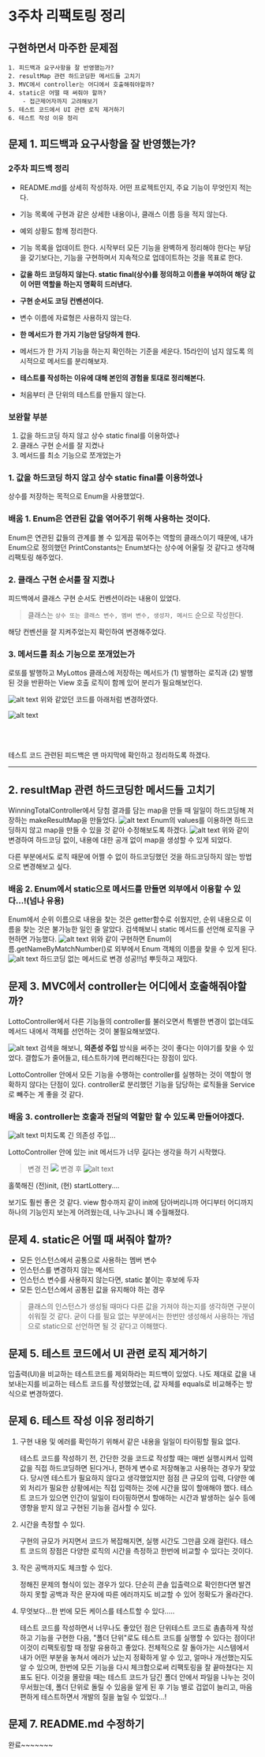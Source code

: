 # 3주차 리팩토링 정리

## 구현하면서 마주한 문제점

    1. 피드백과 요구사항을 잘 반영했는가?
    2. resultMap 관련 하드코딩한 메서드들 고치기
    3. MVC에서 controller는 어디에서 호출해줘야할까?
    4. static은 어떨 때 써줘야 할까?
        - 접근제어자까지 고려해보기
    5. 테스트 코드에서 UI 관련 로직 제거하기
    6. 테스트 작성 이유 정리

## 문제 1. 피드백과 요구사항을 잘 반영했는가?

### 2주차 피드백 정리

- README.md를 상세히 작성하자. 어떤 프로젝트인지, 주요 기능이 무엇인지 적는다.
- 기능 목록에 구현과 같은 상세한 내용이나, 클래스 이름 등을 적지 않는다.
- 예외 상황도 함께 정리한다.
- 기능 목록을 업데이트 한다. 시작부터 모든 기능을 완벽하게 정리해야 한다는 부담을 갖기보다는, 기능을 구현하며서 지속적으로 업데이트하는 것을 목표로 한다.
- **값을 하드 코딩하지 않는다. static final(상수)를 정의하고 이름을 부여하여 해당 값이 어떤 역할을 하는지 명확히 드러낸다.**
- **구현 순서도 코딩 컨벤션이다.**
- 변수 이름에 자료형은 사용하지 않는다.
- **한 메서드가 한 가지 기능만 담당하게 한다.**
- 메서드가 한 가지 기능을 하는지 확인하는 기준을 세운다. 15라인이 넘지 않도록 의시적으로 메서드를 분리해보자.
- **테스트를 작성하는 이유에 대해 본인의 경험을 토대로 정리해본다.**

- 처음부터 큰 단위의 테스트를 만들지 않는다.

### 보완할 부분

1. 값을 하드코딩 하지 않고 상수 static final를 이용하였나
2. 클래스 구현 순서를 잘 지켰나
3. 메서드를 최소 기능으로 쪼개었는가

### 1. 값을 하드코딩 하지 않고 상수 static final를 이용하였나

상수를 저장하는 목적으로 Enum을 사용했었다.

### 배움 1. Enum은 연관된 값을 엮어주기 위해 사용하는 것이다.

Enum은 연관된 값들의 관계를 볼 수 있게끔 묶어주는 역할의 클래스이기 때문에, 내가 Enum으로 정의했던 PrintConstants는 Enum보다는 상수에 어울릴 것 같다고 생각해 리팩토링 해주었다.

### 2. 클래스 구현 순서를 잘 지켰나

피드백에서 클래스 구현 순서도 컨벤션이라는 내용이 있었다.

> 클래스는 `상수 또는 클래스 변수, 멤버 변수, 생성자, 메서드` 순으로 작성한다.

해당 컨벤션을 잘 지켜주었는지 확인하여 변경해주었다.

### 3. 메서드를 최소 기능으로 쪼개었는가

로또를 발행하고 MyLottos 클래스에 저장하는 메서드가 (1) 발행하는 로직과 (2) 발행된 것을 반환하는 View 호출 로직이 함께 있어 분리가 필요해보인다.

![alt text](<../img/스크린샷 2024-11-02 오전 11.05.43.png>)
위와 같았던 코드를 아래처럼 변경하였다.

![alt text](<../img/스크린샷 2024-11-02 오전 11.15.06.png>)

<br>
<br>

테스트 코드 관련된 피드백은 맨 마지막에 확인하고 정리하도록 하겠다.

---

## 2. resultMap 관련 하드코딩한 메서드들 고치기

WinningTotalController에서 당첨 결과를 담는 map을 만들 때 일일이 하드코딩해 저장하는 makeResultMap을 만들었다.
![alt text](<../img/스크린샷 2024-11-02 오전 11.26.14.png>)
Enum의 values를 이용하면 하드코딩하지 않고 map을 만들 수 있을 것 같아 수정해보도록 하겠다.
![alt text](<../img/스크린샷 2024-11-02 오전 11.29.40.png>)
위와 같이 변경하여 하드코딩 없이, 내용에 대한 공개 없이 map을 생성할 수 있게 되었다.

다른 부분에서도 로직 때문에 어쩔 수 없이 하드코딩했던 것을 하드코딩하지 않는 방법으로 변경해보고 싶다.

### 배움 2. Enum에서 static으로 메서드를 만들면 외부에서 이용할 수 있다...!(넘나 유용)

Enum에서 순위 이름으로 내용을 찾는 것은 getter함수로 쉬웠지만, 순위 내용으로 이름을 찾는 것은 불가능한 일인 줄 알았다. 검색해보니 static 메서드를 선언해 로직을 구현하면 가능했다.
![alt text](<../img/스크린샷 2024-11-02 오전 11.50.21.png>)
위와 같이 구현하면 Enum이름.getNameByMatchNumber()로 외부에서 Enum 객체의 이름을 찾을 수 있게 된다.
![alt text](<../img/스크린샷 2024-11-02 오전 11.54.14.png>)
하드코딩 없는 메서드로 변경 성공!!넘 뿌듯하고 재밌다.

## 문제 3. MVC에서 controller는 어디에서 호출해줘야할까?

LottoController에서 다른 기능들의 controller를 불러오면서 특별한 변경이 없는데도 메서드 내에서 객체를 선언하는 것이 불필요해보였다.

![alt text](<../img/스크린샷 2024-11-02 오후 2.05.34.png>)
검색을 해보니, **의존성 주입** 방식을 써주는 것이 좋다는 이야기를 찾을 수 있었다. 결합도가 줄어들고, 테스트하기에 편리해진다는 장점이 있다.

LottoController 안에서 모든 기능을 수행하는 controller를 실행하는 것이 역할이 명확하지 않다는 단점이 있다. controller로 분리했던 기능을 담당하는 로직들을 Service로 빼주는 게 좋을 것 같다.

### 배움 3. controller는 호출과 전달의 역할만 할 수 있도록 만들어야겠다.

![alt text](<../img/스크린샷 2024-11-02 오후 3.27.26.png>)
미치도록 긴 의존성 주입...

LottoController 안에 있는 init 메서드가 너무 길다는 생각을 하기 시작했다.

> 변경 전
> ![](<../img/스크린샷 2024-11-02 오후 3.47.11.png>)
> 변경 후
> ![alt text](<../img/스크린샷 2024-11-02 오후 3.45.11.png>)

홀쭉해진 (전)init, (현) startLottery....

보기도 훨씬 좋은 것 같다. view 함수까지 같이 init에 담아버리니까 어디부터 어디까지 하나의 기능인지 보는게 어려웠는데, 나누고나니 꽤 수월해졌다.

## 문제 4. static은 어떨 때 써줘야 할까?

- 모든 인스턴스에서 공통으로 사용하는 멤버 변수
- 인스턴스를 변경하지 않는 메서드
- 인스턴스 변수를 사용하지 않는다면, static 붙이는 후보에 두자
- 모든 인스턴스에서 공통된 값을 유지해야 하는 경우

> 클래스의 인스턴스가 생성될 때마다 다른 값을 가져야 하는지를 생각하면 구분이 쉬워질 것 같다. 굳이 다를 필요 없는 부분에서는 한번만 생성해서 사용하는 개념으로 static으로 선언하면 될 것 같다고 이해했다.

## 문제 5. 테스트 코드에서 UI 관련 로직 제거하기

입출력(UI)을 비교하는 테스트코드를 제외하라는 피드백이 있었다.
나도 제대로 값을 내보내는지를 비교하는 테스트 코드를 작성했었는데, 값 자체를 equals로 비교해주는 방식으로 변경하였다.

## 문제 6. 테스트 작성 이유 정리하기

1. 구현 내용 및 에러를 확인하기 위해서 같은 내용을 일일이 타이핑할 필요 없다.

   테스트 코드를 작성하기 전, 간단한 것을 코드로 작성할 때는 매번 실행시켜서 입력값을 직접 하드코딩하면 된다거나, 편하게 변수로 저장해놓고 사용하는 경우가 잦았다. 당시엔 테스트가 필요하지 않다고 생각했었지만 점점 큰 규모의 입력, 다양한 예외 처리가 필요한 상황에서는 직접 입력하는 것에 시간을 많이 할애해야 했다. 테스트 코드가 있으면 인간이 일일이 타이핑하면서 할애하는 시간과 발생하는 실수 등에 영향을 받지 않고 구현된 기능을 검사할 수 있다.

2. 시간을 측정할 수 있다.

   구현의 규모가 커지면서 코드가 복잡해지면, 실행 시간도 그만큼 오래 걸린다. 테스트 코드의 장점은 다양한 로직의 시간을 측정하고 한번에 비교할 수 있다는 것이다.

3. 작은 공백까지도 체크할 수 있다.

   정해진 문제의 형식이 있는 경우가 있다. 단순히 콘솔 입출력으로 확인한다면 발견하지 못할 공백과 작은 문자에 따른 에러까지도 비교할 수 있어 정확도가 올라간다.

4. 무엇보다...한 번에 모든 케이스를 테스트할 수 있다.....

   테스트 코드를 작성하면서 너무나도 좋았던 점은 단위테스트 코드로 촘촘하게 작성하고 기능을 구현한 다음, "폴더 단위"로도 테스트 코드를 실행할 수 있다는 점이다! 이것이 리팩토링할 때 정말 유용하고 좋았다. 전체적으로 잘 돌아가는 시스템에서 내가 어떤 부분을 놓쳐서 에러가 났는지 정확하게 알 수 있고, 얼마나 개선했는지도 알 수 있으며, 한번에 모든 기능을 다시 체크함으로써 리팩토링을 잘 끝마쳤다는 지표도 된다. 이것을 몰랐을 때는 테스트 코드가 담긴 폴더 안에서 파일을 나누는 것이 무서웠는데, 폴더 단위로 돌릴 수 있음을 알게 된 후 기능 별로 겁없이 늘리고, 마음 편하게 테스트하면서 개발의 질을 높일 수 있었다...!

## 문제 7. README.md 수정하기

완료~~~~~~~
